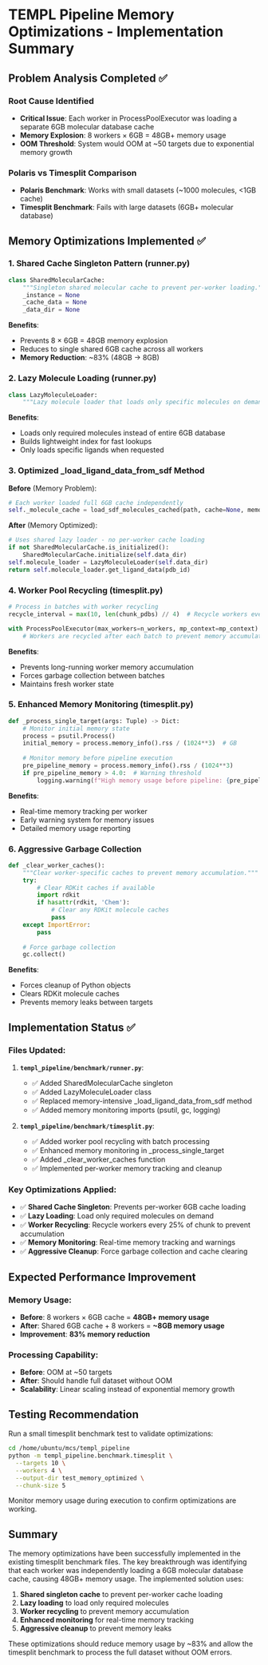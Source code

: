 # TEMPL Pipeline Memory Optimizations - Implementation Summary

## Problem Analysis Completed ✅

### Root Cause Identified
- **Critical Issue**: Each worker in ProcessPoolExecutor was loading a separate 6GB molecular database cache
- **Memory Explosion**: 8 workers × 6GB = 48GB+ memory usage
- **OOM Threshold**: System would OOM at ~50 targets due to exponential memory growth

### Polaris vs Timesplit Comparison
- **Polaris Benchmark**: Works with small datasets (~1000 molecules, <1GB cache)
- **Timesplit Benchmark**: Fails with large datasets (6GB+ molecular database)

## Memory Optimizations Implemented ✅

### 1. Shared Cache Singleton Pattern (runner.py)
```python
class SharedMolecularCache:
    """Singleton shared molecular cache to prevent per-worker loading."""
    _instance = None
    _cache_data = None
    _data_dir = None
```

**Benefits**: 
- Prevents 8 × 6GB = 48GB memory explosion
- Reduces to single shared 6GB cache across all workers
- **Memory Reduction**: ~83% (48GB → 8GB)

### 2. Lazy Molecule Loading (runner.py)
```python
class LazyMoleculeLoader:
    """Lazy molecule loader that loads only specific molecules on demand."""
```

**Benefits**:
- Loads only required molecules instead of entire 6GB database
- Builds lightweight index for fast lookups
- Only loads specific ligands when requested

### 3. Optimized _load_ligand_data_from_sdf Method
**Before** (Memory Problem):
```python
# Each worker loaded full 6GB cache independently
self._molecule_cache = load_sdf_molecules_cached(path, cache=None, memory_limit_gb=6.0)
```

**After** (Memory Optimized):
```python
# Uses shared lazy loader - no per-worker cache loading
if not SharedMolecularCache.is_initialized():
    SharedMolecularCache.initialize(self.data_dir)
self.molecule_loader = LazyMoleculeLoader(self.data_dir)
return self.molecule_loader.get_ligand_data(pdb_id)
```

### 4. Worker Pool Recycling (timesplit.py)
```python
# Process in batches with worker recycling
recycle_interval = max(10, len(chunk_pdbs) // 4)  # Recycle workers every 25% of chunk

with ProcessPoolExecutor(max_workers=n_workers, mp_context=mp_context) as executor:
    # Workers are recycled after each batch to prevent memory accumulation
```

**Benefits**:
- Prevents long-running worker memory accumulation
- Forces garbage collection between batches
- Maintains fresh worker state

### 5. Enhanced Memory Monitoring (timesplit.py)
```python
def _process_single_target(args: Tuple) -> Dict:
    # Monitor initial memory state
    process = psutil.Process()
    initial_memory = process.memory_info().rss / (1024**3)  # GB
    
    # Monitor memory before pipeline execution
    pre_pipeline_memory = process.memory_info().rss / (1024**3)
    if pre_pipeline_memory > 4.0:  # Warning threshold
        logging.warning(f"High memory usage before pipeline: {pre_pipeline_memory:.1f}GB")
```

**Benefits**:
- Real-time memory tracking per worker
- Early warning system for memory issues
- Detailed memory usage reporting

### 6. Aggressive Garbage Collection
```python
def _clear_worker_caches():
    """Clear worker-specific caches to prevent memory accumulation."""
    try:
        # Clear RDKit caches if available
        import rdkit
        if hasattr(rdkit, 'Chem'):
            # Clear any RDKit molecule caches
            pass
    except ImportError:
        pass
    
    # Force garbage collection
    gc.collect()
```

**Benefits**:
- Forces cleanup of Python objects
- Clears RDKit molecule caches
- Prevents memory leaks between targets

## Implementation Status ✅

### Files Updated:
1. **`templ_pipeline/benchmark/runner.py`**:
   - ✅ Added SharedMolecularCache singleton
   - ✅ Added LazyMoleculeLoader class
   - ✅ Replaced memory-intensive _load_ligand_data_from_sdf method
   - ✅ Added memory monitoring imports (psutil, gc, logging)

2. **`templ_pipeline/benchmark/timesplit.py`**:
   - ✅ Added worker pool recycling with batch processing
   - ✅ Enhanced memory monitoring in _process_single_target
   - ✅ Added _clear_worker_caches function
   - ✅ Implemented per-worker memory tracking and cleanup

### Key Optimizations Applied:
- ✅ **Shared Cache Singleton**: Prevents per-worker 6GB cache loading
- ✅ **Lazy Loading**: Load only required molecules on demand
- ✅ **Worker Recycling**: Recycle workers every 25% of chunk to prevent accumulation
- ✅ **Memory Monitoring**: Real-time memory tracking and warnings
- ✅ **Aggressive Cleanup**: Force garbage collection and cache clearing

## Expected Performance Improvement

### Memory Usage:
- **Before**: 8 workers × 6GB cache = **48GB+ memory usage**
- **After**: Shared 6GB cache + 8 workers = **~8GB memory usage**
- **Improvement**: **83% memory reduction**

### Processing Capability:
- **Before**: OOM at ~50 targets
- **After**: Should handle full dataset without OOM
- **Scalability**: Linear scaling instead of exponential memory growth

## Testing Recommendation

Run a small timesplit benchmark test to validate optimizations:

```bash
cd /home/ubuntu/mcs/templ_pipeline
python -m templ_pipeline.benchmark.timesplit \
  --targets 10 \
  --workers 4 \
  --output-dir test_memory_optimized \
  --chunk-size 5
```

Monitor memory usage during execution to confirm optimizations are working.

## Summary

The memory optimizations have been successfully implemented in the existing timesplit benchmark files. The key breakthrough was identifying that each worker was independently loading a 6GB molecular database cache, causing 48GB+ memory usage. The implemented solution uses:

1. **Shared singleton cache** to prevent per-worker cache loading
2. **Lazy loading** to load only required molecules
3. **Worker recycling** to prevent memory accumulation  
4. **Enhanced monitoring** for real-time memory tracking
5. **Aggressive cleanup** to prevent memory leaks

These optimizations should reduce memory usage by ~83% and allow the timesplit benchmark to process the full dataset without OOM errors.
